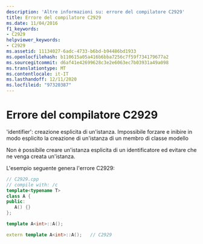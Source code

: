 ```yaml
---
description: 'Altre informazioni su: errore del compilatore C2929'
title: Errore del compilatore C2929
ms.date: 11/04/2016
f1_keywords:
- C2929
helpviewer_keywords:
- C2929
ms.assetid: 11134027-6adc-4733-b6bd-b94486bd1933
ms.openlocfilehash: b110615a05a416b6bba7256c7f59f734179677a2
ms.sourcegitcommit: d6af41e42699628c3e2e6063ec7b03931a49a098
ms.translationtype: MT
ms.contentlocale: it-IT
ms.lasthandoff: 12/11/2020
ms.locfileid: "97320387"
---
```

# <a name="compiler-error-c2929"></a>Errore del compilatore C2929

'identifier': creazione esplicita di un'istanza. Impossibile forzare e inibire in modo esplicito la creazione di un'istanza di un membro di classe modello

Non è possibile creare un'istanza esplicita di un identificatore ed evitare che ne venga creata un'istanza.

L'esempio seguente genera l'errore C2929:

```cpp
// C2929.cpp
// compile with: /c
template<typename T>
class A {
public:
   A() {}
};

template A<int>::A();

extern template A<int>::A();   // C2929
```
